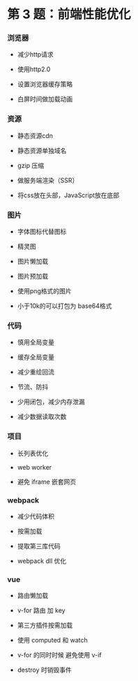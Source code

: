 # 第 3 题：前端性能优化

### 浏览器

* 减少http请求

* 使用http2.0

* 设置浏览器缓存策略

* 白屏时间做加载动画

### 资源

* 静态资源cdn

* 静态资源单独域名

* gzip 压缩

* 做服务端渲染（SSR）

* 将css放在头部，JavaScript放在底部

### 图片

* 字体图标代替图标

* 精灵图

* 图片懒加载

* 图片预加载

* 使用png格式的图片

* 小于10k的可以打包为 base64格式

### 代码

* 慎用全局变量

* 缓存全局变量

* 减少重绘回流

* 节流、防抖

* 少用闭包，减少内存泄漏

* 减少数据读取次数

### 项目

* 长列表优化

* web worker

* 避免 iframe 嵌套网页

### webpack

* 减少代码体积

* 按需加载

* 提取第三库代码

* webpack dll 优化

### vue

* 路由懒加载

* v-for 路由 加 key

* 第三方插件按需加载

* 使用 computed 和 watch

* v-for 的同时时候 避免使用 v-if

* destroy 时销毁事件


